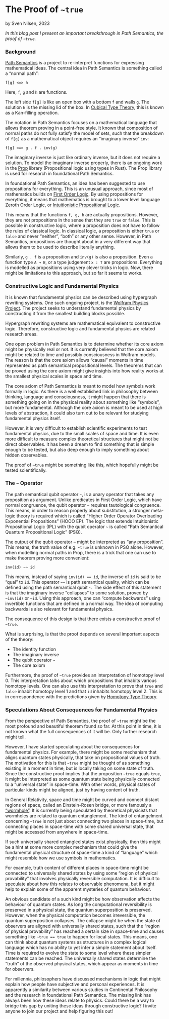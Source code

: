 # The Proof of `~true`
by Sven Nilsen, 2023

*In this blog post I present an important breakthrough in Path Semantics, the proof of `~true`.*

### Background

[Path Semantics](https://github.com/advancedresearch/path_semantics) is a project to re-interpret functions for expressing mathematical ideas.
The central idea in Path Semantics is something called a “normal path”:

```text
f[g] <=> h
```

Here, `f`, `g` and `h` are functions.

The left side `f[g]` is like an open box with a bottom `f` and walls `g`.
The solution `h` is the missing lid of the box.
In [Cubical Type Theory](https://ncatlab.org/nlab/show/cubical+type+theory), this is known as a Kan-filling operation.

The notation in Path Semantics focuses on a mathematical language that allows theorem proving in a point-free style.
It known that composition of normal paths do not fully satisfy the model of sets,
such that the breakdown of `f[g]` as a mathematical object requires an “imaginary inverse” `inv`:

```text
f[g] <=> g . f . inv(g)
```

The imaginary inverse is just like ordinary inverse, but it does not require a solution.
To model the imaginary inverse properly, there is an ongoing work in the [Prop](https://github.com/advancedresearch/prop) library (Propositional logic using types in Rust).
The Prop library is used for research in foundational Path Semantics.

In foundational Path Semantics, an idea has been suggested to use propositions for everything.
This is an unusual approach, since most of mathematics builds on [First Order Logic](https://en.wikipedia.org/wiki/First-order_logic).
By using propositions for everything, it means that mathematics is brought to a lower level language Zeroth Order Logic,
or [Intuitionistic Propositional Logic](https://en.wikipedia.org/wiki/Intuitionistic_logic).

This means that the functions `f, g, h` are actually propositions.
However, they are not propositions in the sense that they are `true` or `false`.
This is possible in constructive logic, where a proposition does not have to follow the rules of classical logic.
In classical logic, a proposition is either `true` or `false` and never “neither”, “both” or any other sense.
However, in Path Semantics, propositions are thought about in a very different way that allows them to be used to describe literally anything.

Similarly, `g . f` is a proposition and `inv(g)` is also a proposition.
Even a function type `A → B`, or a type judgement `x : T` are propositions.
Everything is modelled as propositions using very clever tricks in logic.
Now, there might be limitations to this approach, but so far it seems to works.

### Constructive Logic and Fundamental Physics

It is known that fundamental physics can be described using hypergraph rewriting systems.
One such ongoing project, is the [Wolfram Physics Project](https://wolframphysics.org/).
The project seeks to understand fundamental physics by constructing it from the smallest building blocks possible.

Hypergraph rewriting systems are mathematical equivalent to constructive logic.
Therefore, constructive logic and fundamental physics are related research areas.

One open problem in Path Semantics is to determine whether its core axiom might be physically real or not.
It is currently believed that the core axiom might be related to time and possibly consciousness in Wolfram models.
The reason is that the core axiom allows “causal” moments in time represented as path semantical propositional levels.
The theorems that can be proved using the core axiom might give insights into how reality works at the smallest physical scales in space and time.

The core axiom of Path Semantics is meant to model how symbols work formally in logic.
As there is a well established link in philosophy between thinking, language and consciousness,
it might happen that there is something going on in the physical reality about something like “symbols”, but more fundamental.
Although the core axiom is meant to be used at high levels of abstraction,
it could also turn out to be relevant for studying fundamental physics itself.

However, it is very difficult to establish scientific experiments to test fundamental physics,
due to the small scales of space and time.
It is even more difficult to measure complex theoretical structures that might not be direct observables.
It has been a dream to find something that is simple enough to be tested, but also deep enough to imply something about hidden observables.

The proof of `~true` might be something like this, which hopefully might be tested scientifically.

### The `~` Operator

The path semantical qubit operator `~`, is a unary operator that takes any proposition as argument.
Unlike predicates in First Order Logic, which have normal congruence, the qubit operator `~` requires tautological congruence.
This means, in order to reason properly about substitution, a stronger meta-logic theory is required which is called “Higher Order Operator Overloading Exponential Propositions” (HOOO EP).
The logic that extends Intuitionistic Propositional Logic (IPL) with the qubit operator `~` is called “Path Semantical Quantum Propositional Logic” (PSQ).

The output of the qubit operator `~` might be interpreted as “any proposition”.
This means, the truth value of e.g. `~true` is unknown in PSQ alone.
However, when modelling normal paths in Prop, there is a trick that one can use to make theorem proving more convenient:

```text
inv(id) ~~ id
```

This means, instead of saying `inv(id) == id`, the inverse of `id` is said to be “qual” to `id`.
This operator `~~` is path semantical quality, which can be defined using the path semantical qubit `~`.
The side effect of this statement is that the imaginary inverse "collapses" to some solution, proved by `~inv(id)` or `~id`.
Using this approach, one can “compute backwards” using invertible functions that are defined in a normal way.
The idea of computing backwards is also relevant for fundamental physics.

The consequence of this design is that there exists a constructive proof of `~true`.

What is surprising, is that the proof depends on several important aspects of the theory:

- The identity function
- The imaginary inverse
- The qubit operator `~`
- The core axiom

Furthermore, the proof of `~true` provides an interpretation of homotopy level 0.
This interpretation talks about which propositions that inhabits various homotopy levels.
One can also use this interpretation to prove that `true` and `false` inhabit homotopy level 1 and that `id` inhabits homotopy level 2.
This is in correspondence with the predictions given by [Homotopy Type Theory](https://homotopytypetheory.org/).

### Speculations About Consequences for Fundamental Physics

From the perspective of Path Semantics, the proof of `~true` might be the most profound and beautiful theorem found so far.
At this point in time, it is not known what the full consequences of it will be. Only further research might tell.

However, I have started speculating about the consequences for fundamental physics.
For example, there might be some mechanism that aligns quantum states physically, that take on propositional values of truth.
The motivation for this is that `~true` might be thought of as something existing in a moment in time,
but is locally taking on some state of truth.
Since the constructive proof implies that the  proposition `~true` equals `true`,
it might be interpreted as some quantum state being physically connected to a “universal state” in space-time.
With other words, physical states of particular kinds might be aligned, just by having content of truth.

In General Relativity, space and time might be curved and connect distant regions of space,
called an Einstein-Rosen bridge, or more famously a [“wormhole”](https://en.wikipedia.org/wiki/Wormhole).
It is currently being speculated by theoretical physicists that wormholes are related to quantum entanglement.
The kind of entangelment concerning `~true` is not just about connecting two places in space-time,
but connecting places in space-time with some shared universal state, that might be accessed from anywhere in space-time.

If such universally shared entangled states exist physically,
then this might be a hint at some more complex mechanism that could give the fundamental physical structure
of space-time a kind of “language” which might resemble how we use symbols in mathematics.

For example, truth content of different places in space-time might be connected to universally
shared states by using some “region of physical provability” that involves physically reversible computation.
It is difficult to speculate about how this relates to observable phenomena,
but it might help to explain some of the apparent mysteries of quantum behaviour.

An obvious candidate of a such kind might be how observation affects the behaviour of quantum states.
As long the computational reversibility is preserved in a physical state,
the quantum superposition is preserved. However, when the physical computation becomes irreversible,
the quantum superposition collapses.
The collapse might be when the state of observers are aligned with universally shared states,
such that the “region of physical provability” has reached a certain size in space-time and causes something like
`~true == true` to happen for local states.
This means, one can think about quantum systems as structures in a complex logical language which has no ability
to yet infer a simple statement about itself. Time is required to evolve the state to some level where these simpler statements can be reached.
The universally shared states determine the “truth” of the observed physical states, which appear as moments in time for observers.

For millennia, philosophers have discussed mechanisms in logic that might explain how people have subjective and personal experiences.
It is apparently a similarity between various studies in Continental Philosophy and the research in foundational Path Semantics.
The missing link has always been how these ideas relate to physics.
Could there be a way to bridge this gap by uniting these ideas through constructive logic?
I invite anyone to join our project and help figuring this out!

